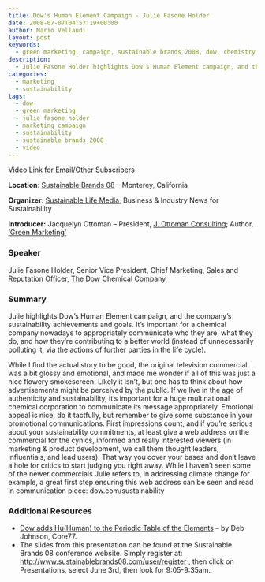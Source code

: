 ```yaml
---
title: Dow's Human Element Campaign - Julie Fasone Holder
date: 2008-07-07T04:57:19+00:00
author: Mario Vellandi
layout: post
keywords:
  - green marketing, campaign, sustainable brands 2008, dow, chemistry, sustainability, julie fasone holder
description:
  - Julie Fasone Holder highlights Dow's Human Element campaign, and the company's sustainability achievements and goals.      
categories:
  - marketing
  - sustainability
tags:
  - dow
  - green marketing
  - julie fasone holder
  - marketing campaign
  - sustainability
  - sustainable brands 2008
  - video
---
```

[Video Link for Email/Other Subscribers](http://vimeo.com/11352047 "dow chemical julie fasone human element campaign")

__Location__: <a href="http://www.sustainablebrands08.com/">Sustainable Brands 08</a> &#8211; Monterey, California

__Organizer__: <a href="http://www.sustainablelifemedia.com/">Sustainable Life Media</a>, Business & Industry News for Sustainability

**Introducer:** Jacquelyn Ottoman &#8211; President, <a href="http://www.greenmarketing.com">J. Ottoman Consulting</a>; Author, <a href="http://rcm.amazon.com/e/cm?t=melodinmarke-20&o=1&p=8&l=as1&asins=1594570787&fc1=000000&IS2=1&lt1=_blank&lc1=0000FF&bc1=000000&bg1=FFFFFF&f=ifr">&#8216;Green Marketing&#8217;</a>

### **Speaker**

Julie Fasone Holder, Senior Vice President, Chief Marketing, Sales and Reputation Officer, <a href="http://www.dow.com/">The Dow Chemical Company</a>

### __Summary__

Julie highlights Dow&#8217;s Human Element campaign, and the company&#8217;s sustainability achievements and goals. It&#8217;s important for a chemical company nowadays to appropriately communicate who they are, what they do, and how they&#8217;re contributing to a better world (instead of unnecessarily polluting it, via the actions of further parties in the life cycle).

While I find the actual story to be good, the original television commercial was a bit glossy and emotional, and made me wonder if all of this was just a nice flowery smokescreen. Likely it isn&#8217;t, but one has to think about how advertisements might be perceived by the public. If we live in the age of authenticity and sustainability, it&#8217;s important for a huge multinational chemical corporation to communicate its message appropriately. Emotional appeal is nice, do it tactfully, but remember to give some substance in your promotional communications. First impressions count, and if you&#8217;re serious about your sustainability commitments, at least give a web address on the commercial for the cynics, informed and really interested viewers (in marketing & product development, we call them thought leaders, influentials, and lead users). That way you cover your bases and don&#8217;t leave a hole for critics to start judging you right away. While I haven&#8217;t seen some of the newer commercials Julie refers to, in addressing climate change for example, a great first step ensuring this web address can be seen and read in communication piece: dow.com/sustainability

### **Additional Resources**

* <a href="http://www.core77.com/blog/events/sustainable_brands_08_dow_adds_huhuman_to_the_periodic_table_of_elements_10019.asp">Dow adds Hu(Human) to the Periodic Table of the Elements</a> &#8211; by Deb Johnson, Core77.
* The slides from this presentation can be found at the Sustainable Brands 08 conference website. Simply register at: http://www.sustainablebrands08.com/user/register , then click on Presentations, select June 3rd, then look for 9:05-9:35am.
